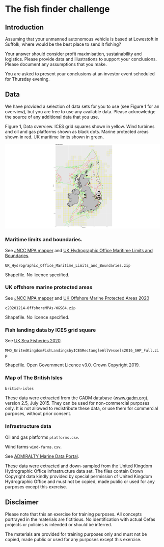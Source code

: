 # The fish finder challenge

## Introduction

Assuming that your unmanned autonomous vehicle is based at Lowestoft
in Suffolk, where would be the best place to send it fishing?

Your answer should consider profit maximisation, sustainability and
logistics. Please provide data and illustrations to support your
conclusions. Please document any assumptions that you make.

You are asked to present your conclusions at an investor event
scheduled for Thursday evening.

## Data

We have provided a selection of data sets for you to use (see Figure 1
for an overview), but you are free to use any available data. Please
acknowledge the source of any additional data that you use.

Figure 1, Data overview. ICES grid squares shown in yellow. Wind
turbines and oil and gas platforms shown as black dots. Marine
protected areas shown in red. UK maritime limits shown in green.

![Data overview](figures/map.png)


### Maritime limits and boundaries.

See [JNCC MPA mapper](https://jncc.gov.uk/mpa-mapper/) and [UK
Hydrographic Office Maritime Limits and
Boundaries](https://data.admiralty.co.uk/portal/apps/sites/#/marine-data-portal/items/b9bcb1a1ef644bd7a94be282d8ff38c5).

`UK_Hydrographic_Office_Maritime_Limits_and_Boundaries.zip`

Shapefile. No licence specified.

### UK offshore marine protected areas

See [JNCC MPA mapper](https://jncc.gov.uk/mpa-mapper/) and [UK
Offshore Marine Protected Areas
2020](https://hub.jncc.gov.uk/assets/ade43f34-54d6-4084-b66a-64f0b4a5ef27)

`c20201214-OffshoreMPAs-WGS84.zip`

Shapefile. No licence specified.

### Fish landing data by ICES grid square

See [UK Sea Fisheries 2020](https://storymaps.arcgis.com/stories/012e529682ef43ebb1e9a5caf94a0b27).

`MMO_UnitedKingdomFishLandingsbyICESRectangleAllVessels2016_SHP_Full.zip`

Shapefile. Open Government Licence v3.0. Crown Copyright 2019.

### Map of The British Isles

`british-isles`

These data were extracted from the GADM database (www.gadm.org),
version 2.5, July 2015. They can be used for non-commercial purposes
only.  It is not allowed to redistribute these data, or use them for
commercial purposes, without prior consent.

### Infrastructure data

Oil and gas platforms `platforms.csv`.

Wind farms `wind-farms.csv`.

See [ADMIRALTY Marine Data
Portal](https://www.gov.uk/guidance/inspire-portal-and-medin-bathymetry-data-archive-centre).

These data were extracted and down-sampled from the United Kingdom
Hydrographic Office infrastructure data set. The files contain Crown
Copyright data kindly provided by special permission of United Kingdom
Hydrographic Office and must not be copied, made public or used for
any purposes except this exercise.

## Disclaimer

Please note that this an exercise for training purposes. All concepts
portrayed in the materials are fictitious. No identification with
actual Cefas projects or policies is intended or should be inferred.

The materials are provided for training purposes only and must not be
copied, made public or used for any purposes except this exercise.
